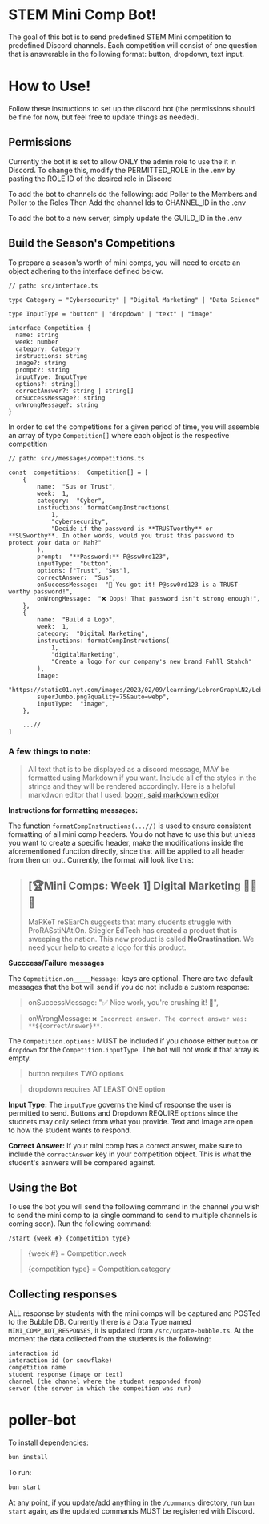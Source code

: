 # STEM Mini Comp Bot!

The goal of this bot is to send predefined STEM Mini competition to predefined Discord channels. Each competition will consist of one question that is answerable in the following format: button, dropdown, text input.

# How to Use!

Follow these instructions to set up the discord bot (the permissions should be fine for now, but feel free to update things as needed).

## Permissions

Currently the bot it is set to allow ONLY the admin role to use the it in Discord. To change this, modify the PERMITTED_ROLE in the .env by pasting the ROLE ID of the desired role in Discord

To add the bot to channels do the following:
add Poller to the Members and Poller to the Roles
Then Add the channel Ids to CHANNEL_ID in the .env

To add the bot to a new server, simply update the GUILD_ID in the .env

## Build the Season's Competitions

To prepare a season's worth of mini comps, you will need to create an object adhering to the interface defined below.

```
// path: src/interface.ts

type Category = "Cybersecurity" | "Digital Marketing" | "Data Science"

type InputType = "button" | "dropdown" | "text" | "image"

interface Competition {
  name: string
  week: number
  category: Category
  instructions: string
  image?: string
  prompt?: string
  inputType: InputType
  options?: string[]
  correctAnswer?: string | string[]
  onSuccessMessage?: string
  onWrongMessage?: string
}

```

In order to set the competitions for a given period of time, you will assemble an array of type `Competition[]` where each object is the respective competition

```
// path: src//messages/competitions.ts

const  competitions:  Competition[] = [
	{
		name:  "Sus or Trust",
		week:  1,
		category:  "Cyber",
		instructions: formatCompInstructions(
      		1,
      		"cybersecurity",
      		"Decide if the password is **TRUSTworthy** or **SUSworthy**. In other words, would you trust this password to protect your data or Nah?"
    	),
		prompt:  "**Password:** P@ssw0rd123",
		inputType:  "button",
		options: ["Trust", "Sus"],
		correctAnswer:  "Sus",
		onSuccessMessage:  "🎉 You got it! P@ssw0rd123 is a TRUST-worthy password!",
		onWrongMessage:  "❌ Oops! That password isn't strong enough!",
	},
	{
		name:  "Build a Logo",
		week:  1,
		category:  "Digital Marketing",
		instructions: formatCompInstructions(
      		1,
      		"digitalMarketing",
      		"Create a logo for our company's new brand Fuhll Stahch"
    	),
		image:
		"https://static01.nyt.com/images/2023/02/09/learning/LebronGraphLN2/LebronGraphLN2-
		superJumbo.png?quality=75&auto=webp",
		inputType:  "image",
	},

	...//
]
```

### A few things to note:

> All text that is to be displayed as a discord message, MAY be formatted using Markdown if you want. Include all of the styles in the strings and they will be rendered accordingly.
> Here is a helpful markdwon editor that I used: [boom, said markdown editor](https://stackedit.io/app#)

**Instructions for formatting messages:**

The function `formatCompInstructions(...//)` is used to ensure consistent formatting of all mini comp headers. You do not have to use this but unless you want to create a specific header, make the modifications inside the aforementioned function directly, since that will be applied to all header from then on out. Currently, the format will look like this:

> ## [🏆Mini Comps: Week 1] Digital Marketing :selfie::fireworks::loudspeaker:
>
> MaRKeT reSEarCh suggests that many students struggle with ProRASstiNAtiOn. Stiegler EdTech has created a product that is sweeping the nation. This new product is called **NoCrastination**. We need your help to create a logo for this product.

**Succcess/Failure messages**

The `Copmetition.on_____Message:` keys are optional. There are two default messages that the bot will send if you do not include a custom response:

> onSuccessMessage: "✅ Nice work, you're crushing it! 🎉",

> onWrongMessage: `❌ Incorrect answer. The correct answer was: **${correctAnswer}**.`

The `Competition.options:` MUST be included if you choose either `button` or `dropdown` for the `Competition.inputType`. The bot will not work if that array is empty.

> button requires TWO options

> dropdown requires AT LEAST ONE option

**Input Type:**
The `inputType` governs the kind of response the user is permitted to send. Buttons and Dropdown REQUIRE `options` since the studnets may only select from what you provide. Text and Image are open to how the student wants to respond.

**Correct Answer:**
If your mini comp has a correct answer, make sure to include the `correctAnswer` key in your competition object. This is what the student's asnwers will be compared against.

## Using the Bot

To use the bot you will send the following command in the channel you wish to send the mini comp to (a single command to send to multiple channels is coming soon). Run the following command:

    /start {week #} {competition type}

> {week #} = Competition.week
>
> {competition type} = Competition.category

## Collecting responses

ALL response by students with the mini comps will be captured and POSTed to the Bubble DB. Currently there is a Data Type named `MINI_COMP_BOT_RESPONSES`, it is updated from `/src/udpate-bubble.ts`. At the moment the data collected from the students is the following:

```discord username
interaction id
interaction id (or snowflake)
competition name
student response (image or text)
channel (the channel where the student responded from)
server (the server in which the compeition was run)
```

# poller-bot

To install dependencies:

```bash
bun install
```

To run:

```bash
bun start
```

At any point, if you update/add anything in the `/commands` directory, run `bun start` again, as the updated commands MUST be registerred with Discord.
